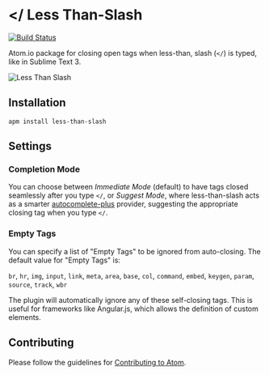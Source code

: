 # </ Less Than-Slash

[![Build Status](https://travis-ci.org/mrhanlon/less-than-slash.png)](https://travis-ci.org/mrhanlon/less-than-slash)

Atom.io package for closing open tags when less-than, slash (`</`) is typed, like in Sublime Text 3.


![Less Than Slash](https://mrhanlon.github.io/images/less-than-slash.gif)

## Installation

`apm install less-than-slash`

## Settings

### Completion Mode

You can choose between _Immediate Mode_ (default) to have tags closed seamlessly after you type `</`, or _Suggest Mode_, where less-than-slash acts as a smarter [autocomplete-plus](https://github.com/atom/autocomplete-plus) provider, suggesting the appropriate closing tag when you type `</`.

### Empty Tags

You can specify a list of "Empty Tags" to be ignored from auto-closing. The default value for "Empty Tags" is:

`br`, `hr`, `img`, `input`, `link`, `meta`, `area`, `base`, `col`, `command`, `embed`, `keygen`, `param`, `source`, `track`, `wbr`

The plugin will automatically ignore any of these self-closing tags. This is useful for frameworks like Angular.js, which allows the definition of custom elements.

## Contributing

Please follow the guidelines for [Contributing to Atom](https://atom.io/docs/latest/contributing).
